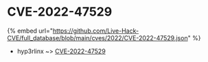 # CVE-2022-47529
{% embed url="https://github.com/Live-Hack-CVE/full_database/blob/main/cves/2022/CVE-2022-47529.json" %}

* hyp3rlinx ~> [CVE-2022-47529](https://www.alice-snow.ru/2022/database/cve-2022-47529/cve-2022-47529-hyp3rlinx)